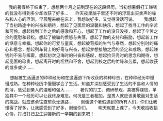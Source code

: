    我的暑假终于结束了，想想两个月之前到现在的这段经历，当初想暑假打工赚钱的我没有得到多少却收获了好多…
 
   昨天夜里脑子里还不时的浮现出买卖声的噪杂和人心的叵测，早晨醒来躺在床上，我想说好多，又觉得没话可说。
 
   我想起了当初路途中的兴奋和期待，想起了见面后的温馨和快乐，想起了找寻工作的辛苦和可怜，想起找到工作之后的感激和开心，想起了工作的没日没夜，想起了辛苦之余的宽慰和轻松，想起了被骗的愤怒与失落，想起了你的支持和鼓励，想起新工作的惬意与幸福，想起你的可爱与童真，想起被苛扣的生气与泰然，想起分别时的痛心和思念，想起列车背上的好奇与兴奋，想起梦想接触之后的坚定和成熟，想起赚钱的不易与挥霍，想起初次见海时的兴奋和感叹，想起捡贝壳时的思念和期待，想起见面的珍贵，想起离开时的坦然和不舍，想起到校之后的忙碌和劳累，想起收获的或多或少……

<!--more-->

    想起被生活逼迫的种种经历和在这逼迫下所收获的种种珍贵，在种种经历中慢慢成熟，在种种经历中慢慢学会了生活。知道并深刻感受到了生活的不易和人情的刻薄，感受到亲人的温暖和强大……
 
    暑假的打工、调研参观、卖被褥赚钱，单独其中一个经历可以让我终身难忘，何况是三者相加。是男人就应该勇敢面对生活的挑战，就应该勇往直前永无退路…
 
    谢谢这个暑假遇到的所有人们，你们让我懂得了好多，让我感受到了好多，谢谢你们。
 
    明天就要上课了，今天收拾收拾心情，打扫打扫卫生迎接新的一学期的到来吧！